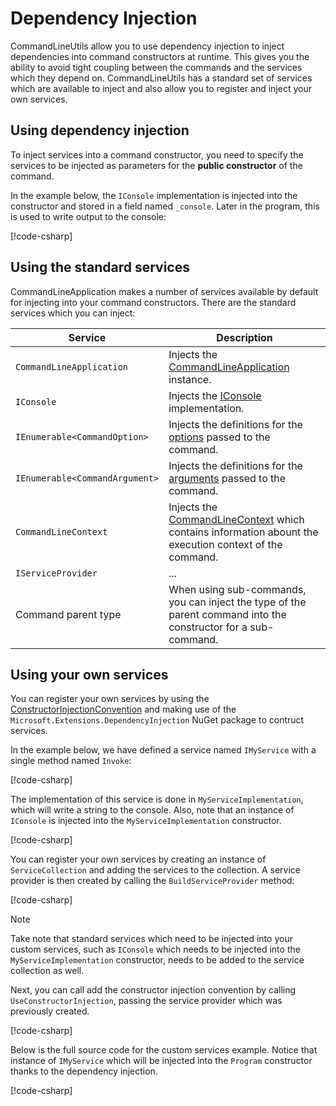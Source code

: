 # Dependency Injection

CommandLineUtils allow you to use dependency injection to inject dependencies into command constructors at runtime. This gives you the ability to avoid tight coupling between the commands and the services which they depend on. CommandLineUtils has a standard set of services which are available to inject and also allow you to register and inject your own services.

## Using dependency injection

To inject services into a command constructor, you need to specify the services to be injected as parameters for the **public constructor** of the command.

In the example below, the `IConsole` implementation is injected into the constructor and stored in a field named `_console`. Later in the program, this is used to write output to the console:

[!code-csharp[](./samples/dependency-injection/standard/Program.cs?range=7-26&highlight=5,9-12,16)]

## Using the standard services

CommandLineApplication makes a number of services available by default for injecting into your command constructors. There are the standard services which you can inject:

Service | Description
---------|----------
`CommandLineApplication` | Injects the [CommandLineApplication](xref:McMaster.Extensions.CommandLineUtils.CommandLineApplication) instance.
`IConsole` | Injects the [IConsole](xref:McMaster.Extensions.CommandLineUtils.IConsole) implementation.
`IEnumerable<CommandOption>` | Injects the definitions for the [options](xref:McMaster.Extensions.CommandLineUtils.CommandOption) passed to the command.
`IEnumerable<CommandArgument>` | Injects the definitions for the [arguments](xref:McMaster.Extensions.CommandLineUtils.CommandArgument) passed to the command.
`CommandLineContext` | Injects the [CommandLineContext](xref:McMaster.Extensions.CommandLineUtils.Abstractions.CommandLineContext) which contains information abount the execution context of the command.
`IServiceProvider` | ...
Command parent type | When using sub-commands, you can inject the type of the parent command into the constructor for a sub-command.

## Using your own services

You can register your own services by using the [ConstructorInjectionConvention](xref:McMaster.Extensions.CommandLineUtils.Conventions.ConstructorInjectionConvention) and making use of the `Microsoft.Extensions.DependencyInjection` NuGet package to contruct services.

In the example below, we have defined a service named `IMyService` with a single method named `Invoke`:

[!code-csharp[](./samples/dependency-injection/custom/Program.cs?name=IMyService)]

The implementation of this service is done in `MyServiceImplementation`, which will write a string to the console. Also, note that an instance of `IConsole`  is injected into the `MyServiceImplementation` constructor.

[!code-csharp[](./samples/dependency-injection/custom/Program.cs?name=MyServiceImplementation)]

You can register your own services by creating an instance of `ServiceCollection` and adding the services to the collection. A service provider is then created by calling the `BuildServiceProvider` method:

[!code-csharp[](./samples/dependency-injection/custom/Program.cs?range=14-17)]

> [!NOTE]
> Take note that standard services which need to be injected into your custom services, such as `IConsole` which needs to be injected into the `MyServiceImplementation` constructor, needs to be added to the service collection as well.

Next, you can call add the constructor injection convention by calling `UseConstructorInjection`, passing the service provider which was previously created.

[!code-csharp[](./samples/dependency-injection/custom/Program.cs?range=19-22)]

Below is the full source code for the custom services example. Notice that instance of `IMyService` which will be injected into the `Program` constructor thanks to the dependency injection.

[!code-csharp[](./samples/dependency-injection/custom/Program.cs?name=Program&highlight=21-24)]
